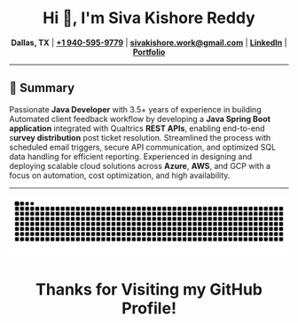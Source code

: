 <div align="center">

# Hi 👋, I'm Siva Kishore Reddy  

**Dallas, TX** | **[+1 940-595-9779](https://api.whatsapp.com/send/?phone=%2B19405959779&text&app_absent=1)** | **[sivakishore.work@gmail.com](mailto:sivakishore.work@gmail.com)** | **[LinkedIn](https://www.linkedin.com/in/sivakishorereddy/)** | **[Portfolio](https://sivakishorereddy.vercel.app/)**

</div>

---

## 💼 **Summary**  
Passionate **Java Developer** with 3.5+ years of experience in building Automated client feedback workflow by developing a **Java Spring Boot application** integrated with Qualtrics **REST APIs**, enabling end-to-end s**urvey distribution** post ticket resolution. Streamlined the process with scheduled email triggers, secure API communication, and optimized SQL data handling for efficient reporting. Experienced in designing and deploying scalable cloud solutions across **Azure**, **AWS**, and GCP with a focus on automation, cost optimization, and high availability.

---  

<p align="center">
<img src="https://github.com/VishwaGauravIn/VishwaGauravIn/blob/output/github-contribution-grid-snake.svg"> </a>
</p>

<h1 align="center">Thanks for Visiting my GitHub Profile!</h1>


